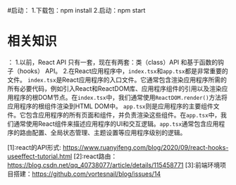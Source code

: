

#启动：
1.下载包：npm install
2.启动：npm start


# 相关知识
：
1.以前，React API 只有一套，现在有两套：类（class）API 和基于函数的钩子（hooks） API。
2.在React应用程序中，`index.tsx`和`app.tsx`都是非常重要的文件。
`index.tsx`是React应用程序的入口文件。它通常包含渲染应用程序所需的所有必要代码，例如引入React和ReactDOM库、应用程序组件的引用以及渲染应用程序的根DOM节点。在`index.tsx`中，我们通常使用`ReactDOM.render()`方法将应用程序的根组件渲染到HTML DOM中。
`app.tsx`则是应用程序的主要组件文件。它包含应用程序的所有页面和组件，并负责渲染这些组件。在`app.tsx`中，我们通常使用React组件来描述应用程序的UI和交互逻辑。`app.tsx`通常包含应用程序的路由配置、全局状态管理、主题设置等应用程序级别的逻辑。



[0]:整体思想以及学习文档：https://react.bootcss.com/learn
[1]:react的API形式: https://www.ruanyifeng.com/blog/2020/09/react-hooks-useeffect-tutorial.html
[2]:react路由：https://blog.csdn.net/qq_40738077/article/details/115458771
[3]:前端环境项目搭建：https://github.com/vortesnail/blog/issues/14
